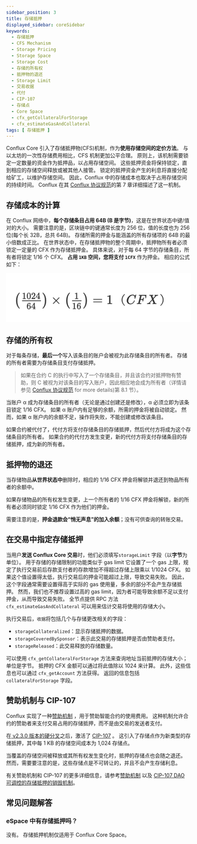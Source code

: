 ```yaml
---
sidebar_position: 3
title: 存储抵押
displayed_sidebar: coreSidebar
keywords:
  - 存储抵押
  - CFS Mechanism
  - Storage Pricing
  - Storage Space
  - Storage Cost
  - 存储的所有权
  - 抵押物的退还
  - Storage Limit
  - 交易收据
  - 代付
  - CIP-107
  - 存储点
  - Core Space
  - cfx_getCollateralForStorage
  - cfx_estimateGasAndCollateral
tags: [ 存储抵押 ]
---
```


Conflux Core 引入了存储抵押物(CFS)机制，作为**使用存储空间的定价方法**。 与以太坊的一次性存储费用相比，CFS 机制更加公平合理。 原则上，该机制需要锁定一定数量的资金作为抵押品，以占用存储空间。 这些抵押资金将保持锁定，直到相应的存储空间释放或被其他人接管。 锁定的抵押资金产生的利息将直接分配给矿工，以维护存储空间。 因此，Conflux 中的存储成本也取决于占用存储空间的持续时间。 Conflux 在其 [Conflux 协议规范](https://confluxnetwork.org/files/Conflux_Protocol_Specification.pdf)的第 7 章详细描述了这一机制。

## 存储成本的计算

在 Conflux 网络中，**每个存储条目占用 64B (B 是字节)**，这是在世界状态中键/值对的大小。 需要注意的是，区块链中的键通常长度为 256 位，值的长度也为 256 位(每个长 32B，总共 64B)。 存储所需的押金与能涵盖的所有存储项的 64B 的最小倍数成正比。 在世界状态中，在存储抵押物的整个周期中，抵押物所有者必须锁定一定量的 CFX 作为存储抵押金。 具体来说，对于每 64 字节的存储条目，所有者将锁定 1/16 个 CFX。 **占用 `1KB` 空间，您将支付 `1CFX`** 作为押金。 相应的公式如下：

![Locale Dropdown](./img/storage-formula-635173b54f6e13ba21a689cc691d4ecd.png)

## 存储的所有权

对于每条存储，**最后一个**写入该条目的账户会被视为此存储条目的所有者。 存储的所有者需要为存储条目支付存储抵押。

> 如果在合约 C 的执行中写入了一个存储条目，并且该合约对抵押物有赞助，则 C 被视为对该条目的写入账户，因此相应地会成为所有者（详情请参见 [Conflux 协议规范](https://www.confluxnetwork.org/files/Conflux_Protocol_Specification.pdf) for more details)第 8.1 节）。

当账户 α 成为存储条目的所有者（无论是通过创建还是修改），α 必须立即为该条目锁定 1/16 CFX。 如果 α 账户内有足够的余额，所需的押金将被自动锁定。 然而，如果 α 账户内的余额不足，操作将失败，不能创建或修改该条目。

如果合约被代付了，代付方将支付存储条目的存储抵押，然后代付方将成为这个存储条目的所有者。 如果合约的代付方发生变更，新的代付方将支付存储条目的存储抵押，成为新的所有者。

## 抵押物的退还

当存储物品**从世界状态中**删除时，相应的 1/16 CFX 押金将解锁并退还到物品所有者的余额中。

如果存储物品的所有权发生变更，上一个所有者的 1/16 CFX 押金将解锁，新的所有者必须同时锁定 1/16 CFX 作为他们的押金。

需要注意的是，**押金退款会“悄无声息”的加入余额**；没有可供查询的转账交易。

## 在交易中指定存储抵押

当用户**发送 Conflux Core 交易**时，他们必须填写`storageLimit` 字段（以**字节**为单位）。 用于存储的存储限制的功能类似于 gas limit 它设置了一个 gas 上限，规定了执行交易前后存款支付者的存款增加不得超过存储上限乘以 1/1024 CFX。 如果这个值设置得太低，执行交易后的押金可能超过上限，导致交易失败。 因此，这个字段通常需要设置得高于实际的 gas 使用量，多余的部分不会产生存储抵押。 然而，我们也不推荐设置过高的 gas limit，因为者可能导致余额不足以支付押金，从而导致交易失败。 全节点提供 RPC 方法 `cfx_estimateGasAndCollateral` 可以用来估计交易将使用的存储大小。

执行交易后，`收据`将包括几个与存储更改相关的字段：

- `storageCollateralized`：显示存储抵押的数据。
- `storageCoveredBySponsor`：表示此交易的存储抵押是否由赞助者支付。
- `storageReleased`：此交易释放的存储数量。

可以使用 `cfx_getCollateralForStorage` 方法来查询地址当前抵押的存储大小；单位是字节。 抵押的 CFX 金额可以通过将此值除以 1024 来计算。 此外，这些信息也可以通过 `cfx_getAccount` 方法获得。 返回的信息包括 `collateralForStorage` 字段。

## 赞助机制与 CIP-107

Conflux 实现了一种[赞助机制](./internal-contracts/sponsor-whitelist-control.md) ，用于赞助智能合约的使用费用。 这种机制允许合约的赞助者来支付交易占用的存储抵押，而不是由交易的发送者支付。

在[ v2.3.0 版本的硬分叉](../../general/hardforks/v2.3.md)之后，激活了 [CIP-107](https://github.com/Conflux-Chain/CIPs/blob/master/CIPs/cip-107.md) 。 这引入了存储点作为新类型的存储抵押，其中每 1 KB 的存储空间成本为 1,024 存储点。

当覆盖的存储空间被释放或其所有权发生变化时，抵押的存储点也会随之退还。 然而，需要要注意的是，这些存储点是不可转让的，并且不会产生存储利息。

有关赞助机制和 CIP-107 的更多详细信息，请参考[赞助机制](./internal-contracts/sponsor-whitelist-control.md) 以及 [CIP-107 DAO 可调控的存储抵押的销毁机制](https://github.com/Conflux-Chain/CIPs/blob/master/CIPs/cip-107.md)。

## 常见问题解答

### eSpace 中有存储抵押吗？

没有。 存储抵押机制仅适用于 Conflux Core Space。
